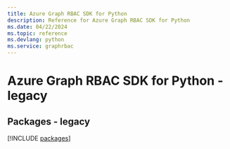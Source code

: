 ```yaml
---
title: Azure Graph RBAC SDK for Python
description: Reference for Azure Graph RBAC SDK for Python
ms.date: 04/22/2024
ms.topic: reference
ms.devlang: python
ms.service: graphrbac
---
```

# Azure Graph RBAC SDK for Python - legacy
## Packages - legacy
[!INCLUDE [packages](graph-rbac-index.md)]